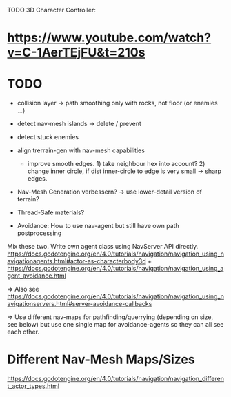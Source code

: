 TODO
3D Character Controller:

# https://www.youtube.com/watch?v=C-1AerTEjFU&t=210s

# TODO

- collision layer -> path smoothing only with rocks, not floor (or enemies ...)
- detect nav-mesh islands -> delete / prevent
- detect stuck enemies

- align trerrain-gen with nav-mesh capabilities

  - improve smooth edges. 1) take neighbour hex into account? 2) change inner circle, if dist inner-circle to edge is very small -> sharp edges.

- Nav-Mesh Generation verbessern? -> use lower-detail version of terrain?
- Thread-Safe materials?

- Avoidance:
  How to use nav-agent but still have own path postprocessing

Mix these two. Write own agent class using NavServer API directly.
https://docs.godotengine.org/en/4.0/tutorials/navigation/navigation_using_navigationagents.html#actor-as-characterbody3d
+ 
https://docs.godotengine.org/en/4.0/tutorials/navigation/navigation_using_agent_avoidance.html

=> Also see
https://docs.godotengine.org/en/4.0/tutorials/navigation/navigation_using_navigationservers.html#server-avoidance-callbacks


=> Use different nav-maps for pathfinding/querrying (depending on size, see below) but use one single map for avoidance-agents so they can all see each other.

# Different Nav-Mesh Maps/Sizes
https://docs.godotengine.org/en/4.0/tutorials/navigation/navigation_different_actor_types.html
